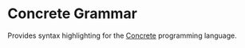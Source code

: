 # Concrete Grammar

Provides syntax highlighting for the [Concrete](https://github.com/lambdaclass/concrete) programming language.
